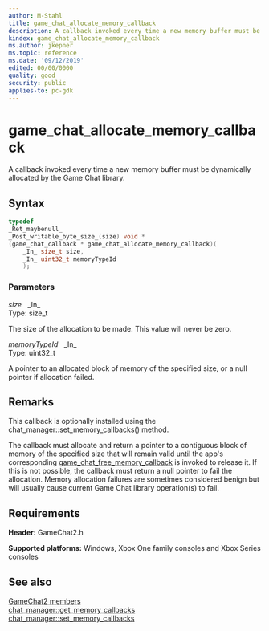 ```yaml
---
author: M-Stahl
title: game_chat_allocate_memory_callback
description: A callback invoked every time a new memory buffer must be dynamically allocated by the Game Chat library.
kindex: game_chat_allocate_memory_callback
ms.author: jkepner
ms.topic: reference
ms.date: '09/12/2019'
edited: 00/00/0000
quality: good
security: public
applies-to: pc-gdk
---
```


# game_chat_allocate_memory_callback  

A callback invoked every time a new memory buffer must be dynamically allocated by the Game Chat library.

## Syntax

```cpp
typedef
_Ret_maybenull_
_Post_writable_byte_size_(size) void *
(game_chat_callback * game_chat_allocate_memory_callback)(
    _In_ size_t size,
    _In_ uint32_t memoryTypeId
    );
```

### Parameters  
  
*size* &nbsp;&nbsp;\_In\_  
Type: size_t 
  
The size of the allocation to be made. This value will never be zero.

*memoryTypeId* &nbsp;&nbsp;\_In\_  
Type: uint32_t 
  
A pointer to an allocated block of memory of the specified size, or a null pointer if allocation failed.

## Remarks  
  
This callback is optionally installed using the chat_manager\::set_memory_callbacks() method.

The callback must allocate and return a pointer to a contiguous block of memory of the specified size that will
remain valid until the app's corresponding [game_chat_free_memory_callback](game_chat_free_memory_callback.md) is invoked to release it.
If this is not possible, the callback must return a null pointer to fail the allocation. Memory allocation failures
are sometimes considered benign but will usually cause current Game Chat library operation(s) to fail.

## Requirements  
  
**Header:** GameChat2.h
  
**Supported platforms:** Windows, Xbox One family consoles and Xbox Series consoles  
  
## See also  
[GameChat2 members](../gamechat2_members.md)  
[chat_manager\::get_memory_callbacks](../classes/chat_manager/methods/chat_manager_get_memory_callbacks.md)  
[chat_manager\::set_memory_callbacks](../classes/chat_manager/methods/chat_manager_set_memory_callbacks.md)
  
  